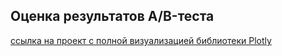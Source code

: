 ## Оценка результатов A/B-теста 


[ссылка на проект с полной визуализацией библиотеки Plotly](https://nbviewer.org/github/Wrynn31/Data-analyst-course/blob/main/ab%20test%20result%20analysis/%D0%9E%D1%86%D0%B5%D0%BD%D0%BA%D0%B0%20%D1%80%D0%B5%D0%B7%D1%83%D0%BB%D1%8C%D1%82%D0%B0%D1%82%D0%BE%D0%B2%20ab%20%D1%82%D0%B5%D1%81%D1%82%D0%B0.ipynb)
